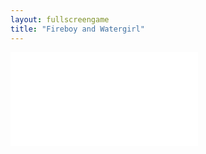 ```yaml
---
layout: fullscreengame
title: "Fireboy and Watergirl"
---
```

<embed src="src/" width="auto" height="auto" allowfullscreen>
